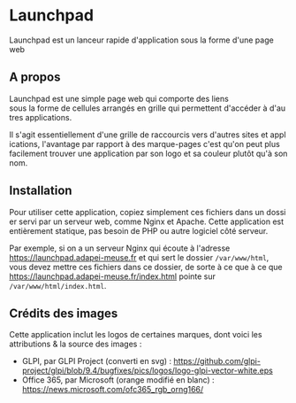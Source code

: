 # Launchpad

Launchpad est un lanceur rapide d'application sous la forme d'une page web

## A propos

Launchpad est une simple page web qui comporte des liens sous la forme de cellules arrangés en grille qui permettent d'accéder à d'autres applications.

Il s'agit essentiellement d'une grille de raccourcis vers d'autres sites et applications, l'avantage par rapport à des marque-pages c'est qu'on peut plus facilement trouver une application par son logo et sa couleur plutôt qu'à son nom.

## Installation

Pour utiliser cette application, copiez simplement ces fichiers dans un dossier servi par un serveur web, comme Nginx et Apache. Cette application est entièrement statique, pas besoin de PHP ou autre logiciel côté serveur.

Par exemple, si on a un serveur Nginx qui écoute à l'adresse https://launchpad.adapei-meuse.fr et qui sert le dossier `/var/www/html`, vous devez mettre ces fichiers dans ce dossier, de sorte à ce que à ce que https://launchpad.adapei-meuse.fr/index.html pointe sur `/var/www/html/index.html`.

## Crédits des images

Cette application inclut les logos de certaines marques, dont voici les attributions & la source des images :

- GLPI, par GLPI Project (converti en svg) : https://github.com/glpi-project/glpi/blob/9.4/bugfixes/pics/logos/logo-glpi-vector-white.eps
- Office 365, par Microsoft (orange modifié en blanc) : https://news.microsoft.com/ofc365_rgb_orng166/